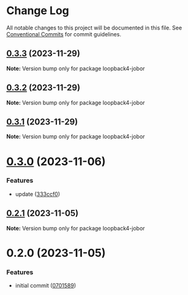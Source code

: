 # Change Log

All notable changes to this project will be documented in this file.
See [Conventional Commits](https://conventionalcommits.org) for commit guidelines.

## [0.3.3](https://github.com/betaly/jobor/compare/loopback4-jobor@0.3.2...loopback4-jobor@0.3.3) (2023-11-29)

**Note:** Version bump only for package loopback4-jobor





## [0.3.2](https://github.com/betaly/jobor/compare/loopback4-jobor@0.3.1...loopback4-jobor@0.3.2) (2023-11-29)

**Note:** Version bump only for package loopback4-jobor





## [0.3.1](https://github.com/betaly/jobor/compare/loopback4-jobor@0.3.0...loopback4-jobor@0.3.1) (2023-11-29)

**Note:** Version bump only for package loopback4-jobor





# [0.3.0](https://github.com/betaly/jobor/compare/loopback4-jobor@0.2.1...loopback4-jobor@0.3.0) (2023-11-06)


### Features

* update ([333ccf0](https://github.com/betaly/jobor/commit/333ccf0c2dcef471c7e652422d94c87893dc488a))





## [0.2.1](https://github.com/betaly/jobor/compare/loopback4-jobor@0.2.0...loopback4-jobor@0.2.1) (2023-11-05)

**Note:** Version bump only for package loopback4-jobor





# 0.2.0 (2023-11-05)


### Features

* initial commit ([0701589](https://github.com/betaly/jobor/commit/070158976f955bd69a1c3b009fe90fb595a8ad1c))
